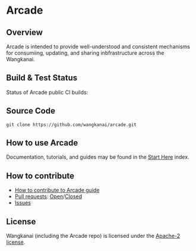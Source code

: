 # Arcade

## Overview

Arcade is intended to provide well-understood and consistent mechanisms for consumiing, updating, and sharing inbfrastructure across the Wangkanai. 

## Build & Test Status

Status of Arcade public CI builds:

## Source Code

```console
git clone https://github.com/wangkanai/arcade.git
```

## How to use Arcade

Documentation, tutorials, and guides may be found in the [Start Here]() index.

## How to contribute

* [How to contribute to Arcade guide](https://github.com/wangkanai/wangkanai/blob/main/CONTRIBUTING.md)
* [Pull requests](https://github.com/wangkanai/arcade/pulls): [Open](https://github.com/wangkanai/arcade/pulls?q=is%3Aopen+is%3Apr)/[Closed](https://github.com/wangkanai/arcade/pulls?q=is%3Apr+is%3Aclosed)
* [Issues](https://github.com/wangkanai/arcade/issues)

## License

Wangkanai (including the Arcade repo) is licensed under the [Apache-2 license](https://github.com/wangkanai/arcade/blob/main/LICENSE).
